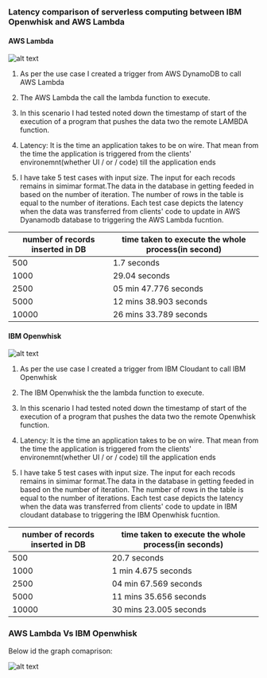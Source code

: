 ### Latency comparison of serverless computing between IBM Openwhisk and AWS Lambda


#### AWS Lambda
![alt text](https://github.com/satyamsah/compare-Serverless-Technologies/blob/master/lambdaflow.PNG)


1) As per the use case I created a trigger from AWS DynamoDB to call AWS Lambda

2) The AWS Lambda the call the lambda function to execute.

3) In this scenario I had tested noted down the timestamp of start of the execution of a program that pushes the data two the remote LAMBDA function. 
4) Latency: It is the time an application takes to be on wire. That mean from the time the application is triggered from the clients' environemnt(whether UI / or / code) till the application ends

5) I have take 5 test cases with input size. The input for each recods remains in simimar format.The data in the database in getting feeded in based on the number of iteration. The number of rows in the table is equal to the number of iterations. Each test case  depicts the latency when the data was transferred from clients' code to update in AWS  Dyanamodb database to triggering the AWS Lambda fucntion.

| number of records inserted in DB | time taken to execute the whole process(in second)|
| ------ | ------ |
| 500   | 1.7 seconds
| 1000  | 29.04 seconds
| 2500  | 05 min 47.776 seconds
| 5000 |  12 mins 38.903 seconds
| 10000 | 26 mins 33.789 seconds


#### IBM Openwhisk
![alt text](https://github.com/satyamsah/compare-Serverless-Technologies/blob/master/openwhiskflow.PNG)


1) As per the use case I created a trigger from IBM Cloudant to call IBM Openwhisk

2) The IBM Openwhisk the the lambda function to execute.

3) In this scenario I had tested noted down the timestamp of start of the execution of a program that pushes the data two the remote Openwhisk function. 
4) Latency: It is the time an application takes to be on wire. That mean from the time the application is triggered from the clients' environemnt(whether UI / or / code) till the application ends

5) I have take 5 test cases with input size. The input for each recods remains in simimar format.The data in the database in getting feeded in based on the number of iteration. The number of rows in the table is equal to the number of iterations. Each test case  depicts the latency when the data was transferred from clients' code to update in IBM cloudant database to triggering the IBM Openwhisk fucntion.

| number of records inserted in DB | time taken to execute the whole process(in seconds)|
| ------ | ------ |
| 500   | 20.7 seconds
| 1000  | 1 min 4.675 seconds
| 2500  | 04 min 67.569 seconds
| 5000 |  11 mins 35.656 seconds
| 10000 | 30 mins 23.005 seconds



### AWS Lambda Vs IBM Openwhisk

Below id the graph comaprison:

![alt text](https://github.com/satyamsah/compare-Serverless-Technologies/blob/master/Capture.PNG)
